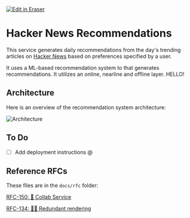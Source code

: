 [![Edit in Eraser](https://firebasestorage.googleapis.com/v0/b/second-petal-295822.appspot.com/o/images%2Fgithub%2FOpen%20in%20Eraser.svg?alt=media&token=968381c8-a7e7-472a-8ed6-4a6626da5501)](https://app.eraser.io/workspace/QxXkdSW6YK5bmHe4njXc)
# Hacker News Recommendations
This service generates daily recommendations from the day's trending articles on [﻿Hacker News](https://news.ycombinator.com/) based on preferences specified by a user.

It uses a ML-based recommendation system to that generates recommendations. It utilizes an online, nearline and offline layer. HELLO!

## Architecture
Here is an overview of the recommendation system architecture:

![Architecture](https://firebasestorage.googleapis.com/v0/b/second-petal-295822.appspot.com/o/images%2Fworkspaces%2FQxXkdSW6YK5bmHe4njXc%2FreS6fUv66LcKWYn8yV2OvCPvwSm2%2F---figure---l2pTVemmQDcG31d1n5iVJ---figure---qVmcNl_LxC0yVGIajCEHKQ.svg?alt=media&token=76f5c00b-aa4d-42e4-b998-2817fa62a0b0 "Architecture")

## To Do
- [ ] Add deployment instructions @
## Reference RFCs
These files are in the `docs/rfc` folder:

[﻿RFC-150: 🤝 Collab Service](https://app.eraser.io/workspace/qR5zDsnNSoTLGuW2KgEy) 

[﻿RFC-134: 🚴‍♀️ Redundant rendering](https://app.eraser.io/workspace/EHPzWziuWnzDP1Kk8tXv) 




<!--- Eraser file: https://app.eraser.io/workspace/QxXkdSW6YK5bmHe4njXc --->